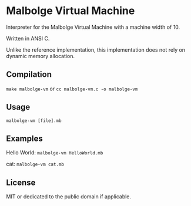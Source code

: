 # Malbolge Virtual Machine

Interpreter for the Malbolge Virtual Machine with a machine width of 10.

Written in ANSI C.

Unlike the reference implementation, this implementation does not rely on dynamic memory allocation.

## Compilation
`make malbolge-vm` or `cc malbolge-vm.c -o malbolge-vm`

## Usage
`malbolge-vm [file].mb`

## Examples
Hello World:	`malbolge-vm HelloWorld.mb`

cat:		`malbolge-vm cat.mb`

## License
MIT or dedicated to the public domain if applicable.
